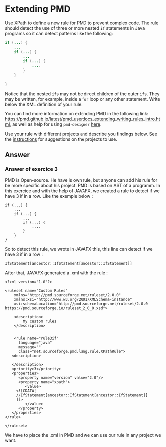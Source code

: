 # Extending PMD

Use XPath to define a new rule for PMD to prevent complex code. The rule should detect the use of three or more nested `if` statements in Java programs so it can detect patterns like the following:

```Java
if (...) {
    ...
    if (...) {
        ...
        if (...) {
            ....
        }
    }

}
```
Notice that the nested `if`s may not be direct children of the outer `if`s. They may be written, for example, inside a `for` loop or any other statement.
Write below the XML definition of your rule.

You can find more information on extending PMD in the following link: https://pmd.github.io/latest/pmd_userdocs_extending_writing_rules_intro.html, as well as help for using `pmd-designer` [here](https://github.com/selabs-ur1/VV-ESIR-TP2/blob/master/exercises/designer-help.md).

Use your rule with different projects and describe you findings below. See the [instructions](../sujet.md) for suggestions on the projects to use.

## Answer
### Answer of exercice 3
PMD is Open-source. He have is own rule, but anyone can add his rule for be more specific about his project. PMD is based on AST of a programm. In this exercice and with the help of JAVAFX, we created a rule to detect if we have 3 if in a row. Like the exemple below :
```
if (...) {
    ...
    if (...) {
        ...
        if (...) {
            ....
        }
    }
}
```
So to detect this rule, we wrote in JAVAFX this, this line can detect if we have 3 if in a row : 
```
IfStatement[ancestor::IfStatement[ancestor::IfStatement]]
```
After that, JAVAFX generated a .xml with the rule :
```
<?xml version="1.0"?>

<ruleset name="Custom Rules"
    xmlns="http://pmd.sourceforge.net/ruleset/2.0.0"
    xmlns:xsi="http://www.w3.org/2001/XMLSchema-instance"
    xsi:schemaLocation="http://pmd.sourceforge.net/ruleset/2.0.0 https://pmd.sourceforge.io/ruleset_2_0_0.xsd">

    <description>
        My custom rules
    </description>


    <rule name="rule3if"
      language="java"
      message=""
      class="net.sourceforge.pmd.lang.rule.XPathRule">
   <description>

   </description>
   <priority>3</priority>
   <properties>
      <property name="version" value="2.0"/>
      <property name="xpath">
         <value>
	 <![CDATA[
	 //IfStatement[ancestor::IfStatement[ancestor::IfStatement]]
	 ]]>
         </value>
      </property>
   </properties>
</rule>

</ruleset>
```
We have to place the .xml in PMD and we can use our rule in any project we want.

